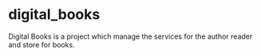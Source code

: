 # digital_books
Digital Books is a project which manage the services for the author reader and store for books.
